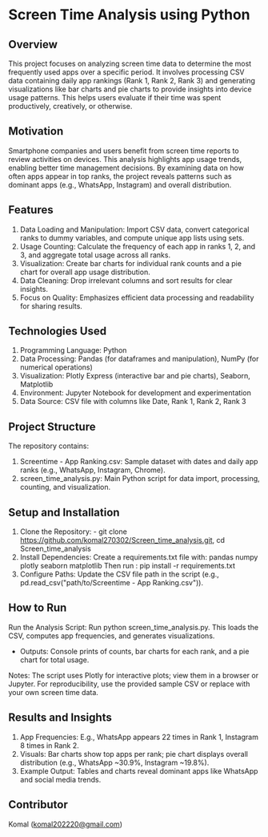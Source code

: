 # Screen Time Analysis using Python

## Overview
This project focuses on analyzing screen time data to determine the most frequently used apps over a specific period. It involves processing CSV data containing daily app rankings (Rank 1, Rank 2, Rank 3) and generating visualizations like bar charts and pie charts to provide insights into device usage patterns. This helps users evaluate if their time was spent productively, creatively, or otherwise.

## Motivation
Smartphone companies and users benefit from screen time reports to review activities on devices. This analysis highlights app usage trends, enabling better time management decisions. By examining data on how often apps appear in top ranks, the project reveals patterns such as dominant apps (e.g., WhatsApp, Instagram) and overall distribution.

## Features
1. Data Loading and Manipulation: Import CSV data, convert categorical ranks to dummy variables, and compute unique app lists using sets.
2. Usage Counting: Calculate the frequency of each app in ranks 1, 2, and 3, and aggregate total usage across all ranks.
3. Visualization: Create bar charts for individual rank counts and a pie chart for overall app usage distribution.
4. Data Cleaning: Drop irrelevant columns and sort results for clear insights.
5. Focus on Quality: Emphasizes efficient data processing and readability for sharing results.

## Technologies Used
1. Programming Language: Python
2. Data Processing: Pandas (for dataframes and manipulation), NumPy (for numerical operations)
3. Visualization: Plotly Express (interactive bar and pie charts), Seaborn, Matplotlib
4. Environment: Jupyter Notebook for development and experimentation
5. Data Source: CSV file with columns like Date, Rank 1, Rank 2, Rank 3

## Project Structure
The repository contains:
1. Screentime - App Ranking.csv: Sample dataset with dates and daily app ranks (e.g., WhatsApp, Instagram, Chrome).
2. screen_time_analysis.py: Main Python script for data import, processing, counting, and visualization.

## Setup and Installation
1. Clone the Repository: - git clone https://github.com/komal270302/Screen_time_analysis.git, 
                           cd Screen_time_analysis
2. Install Dependencies: Create a requirements.txt file with:
   pandas
   numpy
   plotly
   seaborn
   matplotlib
Then run : pip install -r requirements.txt
3. Configure Paths: Update the CSV file path in the script (e.g., pd.read_csv("path/to/Screentime - App Ranking.csv")).

## How to Run
Run the Analysis Script: Run python screen_time_analysis.py. This loads the CSV, computes app frequencies, and generates visualizations.
- Outputs: Console prints of counts, bar charts for each rank, and a pie chart for total usage.

Notes: The script uses Plotly for interactive plots; view them in a browser or Jupyter. For reproducibility, use the provided sample CSV or replace with your own screen time data.

## Results and Insights
1. App Frequencies: E.g., WhatsApp appears 22 times in Rank 1, Instagram 8 times in Rank 2.
2. Visuals: Bar charts show top apps per rank; pie chart displays overall distribution (e.g., WhatsApp ~30.9%, Instagram ~19.8%).
3. Example Output: Tables and charts reveal dominant apps like WhatsApp and social media trends.

## Contributor
Komal (komal202220@gmail.com) 
